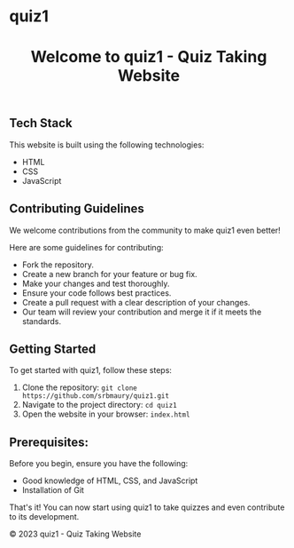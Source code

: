 # quiz1
<!DOCTYPE html>
<html lang="en">
<head>
    <meta charset="UTF-8">
    <meta name="viewport" content="width=device-width, initial-scale=1.0">
</head>
<body>
    <header>
        <h1>Welcome to quiz1 - Quiz Taking Website</h1>
    </header>
    <section id="tech-stack">
        <h2>Tech Stack</h2>
        <p>This website is built using the following technologies:</p>
        <ul>
            <li>HTML</li>
            <li>CSS</li>
            <li>JavaScript</li>
        </ul>
    </section>
    <section id="contributing">
        <h2>Contributing Guidelines</h2>
        <p>We welcome contributions from the community to make quiz1 even better!</p>
        <p>Here are some guidelines for contributing:</p>
        <ul>
            <li>Fork the repository.</li>
            <li>Create a new branch for your feature or bug fix.</li>
            <li>Make your changes and test thoroughly.</li>
            <li>Ensure your code follows best practices.</li>
            <li>Create a pull request with a clear description of your changes.</li>
            <li>Our team will review your contribution and merge it if it meets the standards.</li>
        </ul>
    </section>
    <section id="getting-started">
        <h2>Getting Started</h2>
        <p>To get started with quiz1, follow these steps:</p>
        <ol>
            <li>Clone the repository: <code>git clone  https://github.com/srbmaury/quiz1.git </code></li>
            <li>Navigate to the project directory: <code>cd quiz1</code></li>
            <li>Open the website in your browser: <code>index.html</code></li>
        </ol>
    </section>
    <section id="Prerequisites">
        <h2>Prerequisites:</h2>
        <p>Before you begin, ensure you have the following:</p>
        <ul>
            <li>Good knowledge of HTML, CSS, and JavaScript</li>
            <li>Installation of Git</li>
        </ul>
        <p>That's it! You can now start using quiz1 to take quizzes and even contribute to its development.</p>
    </section>
    <footer>
        <p>&copy; 2023 quiz1 - Quiz Taking Website</p>
    </footer>
</body>
</html>
